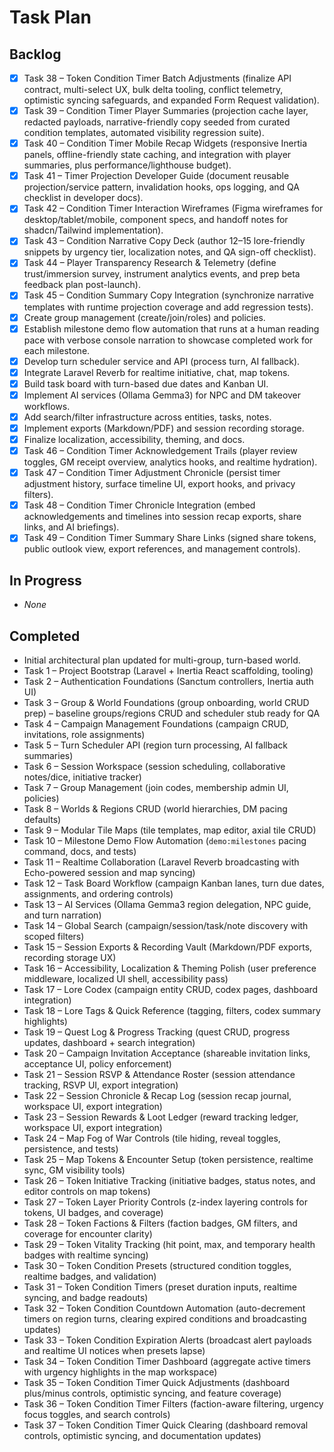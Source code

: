 # Task Plan

## Backlog
- [x] Task 38 – Token Condition Timer Batch Adjustments (finalize API contract, multi-select UX, bulk delta tooling, conflict telemetry, optimistic syncing safeguards, and expanded Form Request validation).
- [x] Task 39 – Condition Timer Player Summaries (projection cache layer, redacted payloads, narrative-friendly copy seeded from curated condition templates, automated visibility regression suite).
- [x] Task 40 – Condition Timer Mobile Recap Widgets (responsive Inertia panels, offline-friendly state caching, and integration with player summaries, plus performance/lighthouse budget).
- [x] Task 41 – Timer Projection Developer Guide (document reusable projection/service pattern, invalidation hooks, ops logging, and QA checklist in developer docs).
- [x] Task 42 – Condition Timer Interaction Wireframes (Figma wireframes for desktop/tablet/mobile, component specs, and handoff notes for shadcn/Tailwind implementation).
- [x] Task 43 – Condition Narrative Copy Deck (author 12–15 lore-friendly snippets by urgency tier, localization notes, and QA sign-off checklist).
- [x] Task 44 – Player Transparency Research & Telemetry (define trust/immersion survey, instrument analytics events, and prep beta feedback plan post-launch).
- [x] Task 45 – Condition Summary Copy Integration (synchronize narrative templates with runtime projection coverage and add regression tests).
- [x] Create group management (create/join/roles) and policies.
- [x] Establish milestone demo flow automation that runs at a human reading pace with verbose console narration to showcase completed work for each milestone.
- [x] Develop turn scheduler service and API (process turn, AI fallback).
- [x] Integrate Laravel Reverb for realtime initiative, chat, map tokens.
- [x] Build task board with turn-based due dates and Kanban UI.
- [x] Implement AI services (Ollama Gemma3) for NPC and DM takeover workflows.
- [x] Add search/filter infrastructure across entities, tasks, notes.
- [x] Implement exports (Markdown/PDF) and session recording storage.
- [x] Finalize localization, accessibility, theming, and docs.
- [x] Task 46 – Condition Timer Acknowledgement Trails (player review toggles, GM receipt overview, analytics hooks, and realtime hydration).
- [x] Task 47 – Condition Timer Adjustment Chronicle (persist timer adjustment history, surface timeline UI, export hooks, and privacy filters).
- [x] Task 48 – Condition Timer Chronicle Integration (embed acknowledgements and timelines into session recap exports, share links, and AI briefings).
- [x] Task 49 – Condition Timer Summary Share Links (signed share tokens, public outlook view, export references, and management controls).
## In Progress
- _None_

## Completed
- Initial architectural plan updated for multi-group, turn-based world.
- Task 1 – Project Bootstrap (Laravel + Inertia React scaffolding, tooling)
- Task 2 – Authentication Foundations (Sanctum controllers, Inertia auth UI)
- Task 3 – Group & World Foundations (group onboarding, world CRUD prep) – baseline groups/regions CRUD and scheduler stub ready for QA
- Task 4 – Campaign Management Foundations (campaign CRUD, invitations, role assignments)
- Task 5 – Turn Scheduler API (region turn processing, AI fallback summaries)
- Task 6 – Session Workspace (session scheduling, collaborative notes/dice, initiative tracker)
- Task 7 – Group Management (join codes, membership admin UI, policies)
- Task 8 – Worlds & Regions CRUD (world hierarchies, DM pacing defaults)
- Task 9 – Modular Tile Maps (tile templates, map editor, axial tile CRUD)
- Task 10 – Milestone Demo Flow Automation (`demo:milestones` pacing command, docs, and tests)
- Task 11 – Realtime Collaboration (Laravel Reverb broadcasting with Echo-powered session and map syncing)
- Task 12 – Task Board Workflow (campaign Kanban lanes, turn due dates, assignments, and ordering controls)
- Task 13 – AI Services (Ollama Gemma3 region delegation, NPC guide, and turn narration)
- Task 14 – Global Search (campaign/session/task/note discovery with scoped filters)
- Task 15 – Session Exports & Recording Vault (Markdown/PDF exports, recording storage UX)
- Task 16 – Accessibility, Localization & Theming Polish (user preference middleware, localized UI shell, accessibility pass)
- Task 17 – Lore Codex (campaign entity CRUD, codex pages, dashboard integration)
- Task 18 – Lore Tags & Quick Reference (tagging, filters, codex summary highlights)
- Task 19 – Quest Log & Progress Tracking (quest CRUD, progress updates, dashboard + search integration)
- Task 20 – Campaign Invitation Acceptance (shareable invitation links, acceptance UI, policy enforcement)
- Task 21 – Session RSVP & Attendance Roster (session attendance tracking, RSVP UI, export integration)
- Task 22 – Session Chronicle & Recap Log (session recap journal, workspace UI, export integration)
- Task 23 – Session Rewards & Loot Ledger (reward tracking ledger, workspace UI, export integration)
- Task 24 – Map Fog of War Controls (tile hiding, reveal toggles, persistence, and tests)
- Task 25 – Map Tokens & Encounter Setup (token persistence, realtime sync, GM visibility tools)
- Task 26 – Token Initiative Tracking (initiative badges, status notes, and editor controls on map tokens)
- Task 27 – Token Layer Priority Controls (z-index layering controls for tokens, UI badges, and coverage)
- Task 28 – Token Factions & Filters (faction badges, GM filters, and coverage for encounter clarity)
- Task 29 – Token Vitality Tracking (hit point, max, and temporary health badges with realtime syncing)
- Task 30 – Token Condition Presets (structured condition toggles, realtime badges, and validation)
- Task 31 – Token Condition Timers (preset duration inputs, realtime syncing, and badge readouts)
- Task 32 – Token Condition Countdown Automation (auto-decrement timers on region turns, clearing expired conditions and broadcasting updates)
- Task 33 – Token Condition Expiration Alerts (broadcast alert payloads and realtime UI notices when presets lapse)
- Task 34 – Token Condition Timer Dashboard (aggregate active timers with urgency highlights in the map workspace)
- Task 35 – Token Condition Timer Quick Adjustments (dashboard plus/minus controls, optimistic syncing, and feature coverage)
- Task 36 – Token Condition Timer Filters (faction-aware filtering, urgency focus toggles, and search controls)
- Task 37 – Token Condition Timer Quick Clearing (dashboard removal controls, optimistic syncing, and documentation updates)
